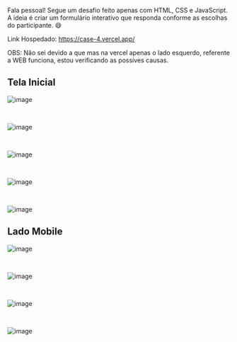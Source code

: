 Fala pessoal! Segue um desafio feito apenas com HTML, CSS e JavaScript. <br>
A ideia é criar um formulário interativo que responda conforme as escolhas do participante. :smile:

Link Hospedado:
https://case-4.vercel.app/

OBS: Não sei devido a que mas na vercel apenas o lado esquerdo, referente a WEB funciona, estou verificando as possíves causas.

## Tela Inicial
![image](https://github.com/MatheusNascimento99/Case-4/assets/139829100/8c32f741-222e-4a29-8e27-fd2eedd208af)

<br>

![image](https://github.com/MatheusNascimento99/Case-4/assets/139829100/5091d4b8-45b4-45d3-a9ff-6e65b7747840)

<br>

![image](https://github.com/MatheusNascimento99/Case-4/assets/139829100/adfae6a9-2447-49b0-a1bf-aba728d461fb)

<br>

![image](https://github.com/MatheusNascimento99/Case-4/assets/139829100/a93d27e0-2963-49a5-bb2d-cb8f93c09d8c)

<br>

![image](https://github.com/MatheusNascimento99/Case-4/assets/139829100/ca1e3be2-1e25-43f0-a735-d37e5c4c94ca)


## Lado Mobile

![image](https://github.com/MatheusNascimento99/Case-4/assets/139829100/71ef1948-6d60-4055-a547-4b96a11194a1)


<br>

![image](https://github.com/MatheusNascimento99/Case-4/assets/139829100/ea6e5b65-3bc0-47c3-ad73-3815b50a64f3)

<br>

![image](https://github.com/MatheusNascimento99/Case-4/assets/139829100/084f6a54-dabf-45c9-a226-ba7468caef25)

<br>

![image](https://github.com/MatheusNascimento99/Case-4/assets/139829100/340c317f-8aaa-4916-a930-6abe7d8c77e8)


